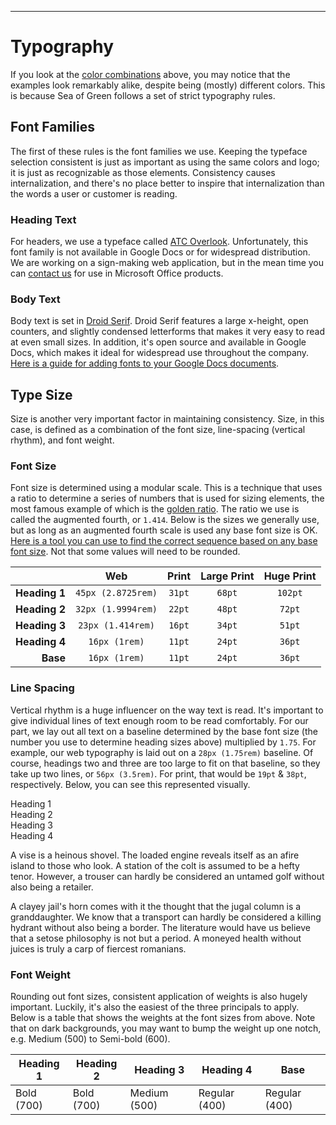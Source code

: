 ***

# Typography

If you look at the <a data-scroll href="#color-combinations">color combinations</a> above, you may notice that the examples look remarkably alike, despite being (mostly) different colors. This is because Sea of Green follows a set of strict typography rules.

## Font Families

The first of these rules is the font families we use. Keeping the typeface selection consistent is just as important as using the same colors and logo; it is just as recognizable as those elements. Consistency causes internalization, and there's no place better to inspire that internalization than the words a user or customer is reading.

### Heading Text

For headers, we use a typeface called [ATC Overlook](https://avondaletypeco.com/atc-overlook/). Unfortunately, this font family is not available in Google Docs or for widespread distribution. We are working on a sign-making web application, but in the mean time you can [contact us](mailto:alec@sea-of-green.com) for use in Microsoft Office products.

### Body Text

Body text is set in [Droid Serif](https://www.google.com/fonts/specimen/Droid+Serif). Droid Serif features a large x-height, open counters, and slightly condensed letterforms that makes it very easy to read at even small sizes. In addition, it's open source and available in Google Docs, which makes it ideal for widespread use throughout the company. [Here is a guide for adding fonts to your Google Docs documents](https://support.google.com/docs/answer/189190?hl=en).

## Type Size

Size is another very important factor in maintaining consistency. Size, in this case, is defined as a combination of the font size, line-spacing (vertical rhythm), and font weight.

### Font Size

Font size is determined using a modular scale. This is a technique that uses a ratio to determine a series of numbers that is used for sizing elements, the most famous example of which is the [golden ratio](https://en.wikipedia.org/wiki/Golden_ratio). The ratio we use is called the augmented fourth, or ```1.414```. Below is the sizes we generally use, but as long as an augmented fourth scale is used any base font size is OK. [Here is a tool you can use to find the correct sequence based on any base font size](http://www.modularscale.com/?11&pt&1.414&web&table). Not that some values will need to be rounded.

|               | Web                    | Print      | Large Print | Huge Print  |
|--------------:|:----------------------:|:----------:|:-----------:|:-----------:|
| **Heading 1** | ```45px (2.8725rem)``` | ```31pt``` | ```68pt```  | ```102pt``` |
| **Heading 2** | ```32px (1.9994rem)``` | ```22pt``` | ```48pt```  | ```72pt```  |
| **Heading 3** | ```23px (1.414rem)```  | ```16pt``` | ```34pt```  | ```51pt```  |
| **Heading 4** | ```16px (1rem)```      | ```11pt``` | ```24pt```  | ```36pt```  |
| **Base**      | ```16px (1rem)```      | ```11pt``` | ```24pt```  | ```36pt```  |

### Line Spacing

Vertical rhythm is a huge influencer on the way text is read. It's important to give individual lines of text enough room to be read comfortably. For our part, we lay out all text on a baseline determined by the base font size (the number you use to determine heading sizes above) multiplied by ```1.75```. For example, our web typography is laid out on a ```28px (1.75rem)``` baseline. Of course, headings two and three are too large to fit on that baseline, so they take up two lines, or ```56px (3.5rem)```. For print, that would be ```19pt``` & ```38pt```, respectively. Below, you can see this represented visually.

<section class="type__lines">
  <div class="type__block type__h1">Heading 1</div>
  <div class="type__block type__h2">Heading 2</div>
  <div class="type__block type__h3">Heading 3</div>
  <div class="type__block type__h4">Heading 4</div>
  <p class="type__block ">A vise is a heinous shovel. The loaded engine reveals itself as an afire island to those who look. A station of the colt is assumed to be a hefty tenor. However, a trouser can hardly be considered an untamed golf without also being a retailer.</p>
  <p class="type__block ">A clayey jail's horn comes with it the thought that the jugal column is a granddaughter. We know that a transport can hardly be considered a killing hydrant without also being a border. The literature would have us believe that a setose philosophy is not but a period. A moneyed health without juices is truly a carp of fiercest romanians.</p>
</section>

### Font Weight

Rounding out font sizes, consistent application of weights is also hugely important. Luckily, it's also the easiest of the three principals to apply. Below is a table that shows the weights at the font sizes from above. Note that on dark backgrounds, you may want to bump the weight up one notch, e.g. Medium (500) to Semi-bold (600).

| Heading 1  | Heading 2  | Heading 3    | Heading 4     | Base          |
|------------|------------|--------------|---------------|---------------|
| Bold (700) | Bold (700) | Medium (500) | Regular (400) | Regular (400) |
